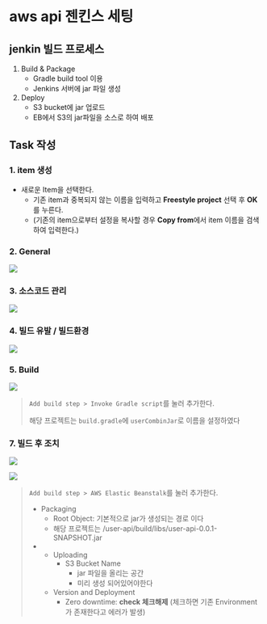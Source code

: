 # aws api 젠킨스 세팅

## jenkin 빌드 프로세스 

1. Build & Package
   - Gradle build tool 이용
   - Jenkins 서버에 jar 파일 생성
2. Deploy
   - S3 bucket에 jar 업로드
   - EB에서 S3의 jar파일을 소스로 하여 배포



## Task 작성

### 1. item 생성 

* 새로운 Item을 선택한다.
  * 기존 item과 중복되지 않는 이름을 입력하고 **Freestyle project** 선택 후 **OK**를 누른다.
  * (기존의 item으로부터 설정을 복사할 경우 **Copy from**에서 item 이름을 검색하여 입력한다.)

### 2. General

![](https://imgur.com/oPbyLdV.png)

### 3. 소스코드 관리

![](https://imgur.com/LvoHUtD.png)

### 4. 빌드 유발 / 빌드환경

![](https://imgur.com/5q8FpOc.png)

### 5. Build

![](https://imgur.com/qyp9bIO.png)

>  `Add build step > Invoke Gradle script`를 눌러 추가한다.
>
> 해당 프로젝트는 `build.gradle`에 `userCombinJar`로 이름을 설정하였다

### 7. 빌드 후 조치

![](https://imgur.com/oPbyLdV.png)



![](https://imgur.com/GwKQy6T.png)

> `Add build step > AWS Elastic Beanstalk`를 눌러 추가한다.
>
> * Packaging
>   - Root Object: 기본적으로 jar가 생성되는 경로 이다 
>   - 해당 프로젝트는 /user-api/build/libs/user-api-0.0.1-SNAPSHOT.jar
> * * Uploading
>     - S3 Bucket Name 
>       - jar 파일을 올리는 공간 
>       - 미리 생성 되어있어야한다 
>   * Version and Deployment
>     - Zero downtime: **check 체크해제** (체크하면 기존 Environment가 존재한다고 에러가 발생)
